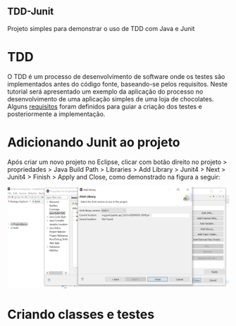 ## TDD-Junit
 Projeto simples para demonstrar o uso de TDD com Java e Junit

# TDD
 O TDD é um processo de desenvolvimento de software onde os testes são implementados antes do código fonte, baseando-se pelos requisitos. Neste tutorial será apresentado um exemplo da aplicação do processo no desenvolvimento de uma aplicação simples de uma loja de chocolates. Alguns [requisitos](https://github.com/RaquelCouto/TDD-Junit/blob/main/Requisitos.pdf) foram definidos para guiar a criação dos testes e posteriormente a implementação.
 
# Adicionando Junit ao projeto

Após criar um novo projeto no Eclipse, clicar com botão direito no projeto > propriedades > Java Build Path > Libraries > Add Library > Junit4 > Next > Junit4 > Finish > Apply and Close, como demonstrado na figura a seguir:

![Junit](https://github.com/RaquelCouto/TDD-Junit/blob/main/Imagens/library.png)

# Criando classes e testes

 
 

